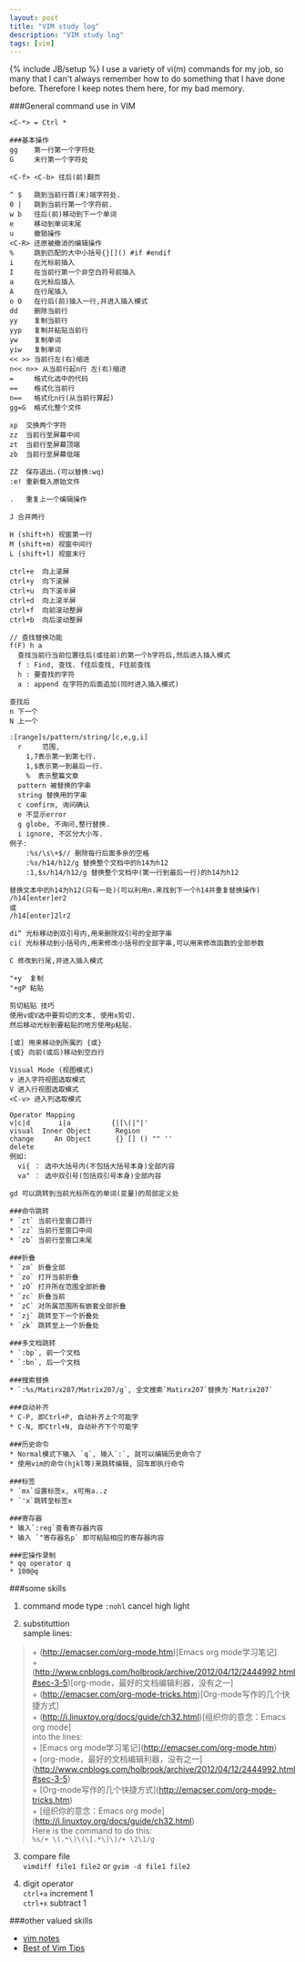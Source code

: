 ```yaml
---
layout: post
title: "VIM study log"
description: "VIM study log"
tags: [vim]
---
```

{% include JB/setup %}
I use a variety of vi(m) commands for my job, so many that I can't always remember how to do something that I have done before. Therefore I keep notes them here, for my bad memory.

###General command use in VIM
	
	<C-*> = Ctrl *

	###基本操作
	gg 	  第一行第一个字符处
	G	  末行第一个字符处

	<C-f> <C-b> 往后(前)翻页 

	^ $   跳到当前行首(末)端字符处.
	0 |   跳到当前行第一个字符前.
	w b   往后(前)移动到下一个单词
	e     移动到单词末尾
	u     撤销操作
	<C-R> 还原被撤消的编辑操作
	%     跳到匹配的大中小括号{}[]() #if #endif
	i     在光标前插入
	I     在当前行第一个非空白符号前插入
	a     在光标后插入
	A     在行尾插入
	o O   在行后(前)插入一行,并进入插入模式
	dd    删除当前行
	yy    复制当前行
	yyp   复制并粘贴当前行
	yw    复制单词
	yiw   复制单词
	<< >> 当前行左(右)缩进
	n<< n>> 从当前行起n行 左(右)缩进
	=     格式化选中的代码
	==    格式化当前行
	n==   格式化n行(从当前行算起)
	gg=G  格式化整个文件

	xp	交换两个字符
	zz	当前行至屏幕中间
	zt	当前行至屏幕顶端
	zb	当前行至屏幕低端

	ZZ	保存退出.(可以替换:wq)
	:e!	重新载入原始文件

	.   重复上一个编辑操作

	J 合并两行

	H (shift+h) 视窗第一行
	M (shift+m) 视窗中间行
	L (shift+l) 视窗末行

	ctrl+e	向上滚屏	
	ctrl+y	向下滚屏
	ctrl+u	向下滚半屏
	ctrl+d	向上滚半屏
	ctrl+f	向前滚动整屏
	ctrl+b	向后滚动整屏

	// 查找替换功能
	f(F) h a
	  查找当前行当前位置往后(或往前)的第一个h字符后,然后进入插入模式
	  f : Find, 查找. f往后查找, F往前查找 
	  h : 要查找的字符
	  a : append 在字符的后面追加(同时进入插入模式)

	查找后
	n 下一个
	N 上一个

	:[range]s/pattern/string/[c,e,g,i]
	  r 	范围, 
	  	1,7表示第一到第七行.
	  	1,$表示第一到最后一行.
	  	%  表示整篇文章
	  pattern 被替换的字串
	  string 替换用的字串
	  c	comfirm, 询问确认
	  e	不显示error
	  g	globe, 不询问,整行替换.
	  i	ignore, 不区分大小写.
	例子:
		:%s/\s\+$//	删除每行后面多余的空格
		:%s/h14/h12/g 替换整个文档中的h14为h12
		:1,$s/h14/h12/g 替换整个文档中(第一行到最后一行)的h14为h12

	替换文本中的h14为h12(只有一处)(可以利用n.来找到下一个h14并重复替换操作)
	/h14[enter]er2
	或
	/h14[enter]2lr2

	di“ 光标移动到双引号内,用来删除双引号的全部字串
	ci( 光标移动到小括号内,用来修改小括号的全部字串,可以用来修改函数的全部参数

	C 修改到行尾,并进入插入模式

	"+y  复制
	"+gP 粘贴

	剪切粘贴 技巧
	使用v或V选中要剪切的文本, 使用x剪切.
	然后移动光标到要粘贴的地方使用p粘贴.

	[或] 用来移动到所属的 {或}
	{或} 向前(或后)移动到空白行

	Visual Mode (视图模式)
	v 进入字符视图选取模式 
	V 进入行视图选取模式
	<C-v> 进入列选取模式

	Operator Mapping
	v|c|d       i|a          {|[\(|"|'
	visual  Inner Object      Region
	change     An Object      {} [] () "" ''
	delete
	例如:
	  vi{ ： 选中大括号内(不包括大括号本身)全部内容
	  va" ： 选中双引号(包括双引号本身)全部内容

	gd 可以跳转到当前光标所在的单词(变量)的局部定义处

	###命令跳转
	* `zt` 当前行至窗口首行
	* `zz` 当前行至窗口中间
	* `zb` 当前行至窗口末尾

	###折叠
	* `zm` 折叠全部
	* `zo` 打开当前折叠
	* `zO` 打开所在范围全部折叠
	* `zc` 折叠当前
	* `zC` 对所属范围所有嵌套全部折叠
	* `zj` 跳转至下一个折叠处
	* `zk` 跳转至上一个折叠处

	###多文档跳转
	* `:bp`, 前一个文档
	* `:bn`, 后一个文档

	###搜索替换
	* `:%s/Matirx207/Matrix207/g`, 全文搜索`Matirx207`替换为`Matrix207`

	###自动补齐
	* C-P, 即Ctrl+P, 自动补齐上个可能字
	* C-N, 即Ctrl+N, 自动补齐下个可能字

	###历史命令
	* Normal模式下输入 `q`, 输入`:`, 就可以编辑历史命令了
	* 使用vim的命令(hjkl等)来跳转编辑, 回车即执行命令

	###标签
	* `mx`设置标签x, x可用a..z
	* `'x`跳转至标签x

	###寄存器
	* 输入`:reg`查看寄存器内容
	* 输入 `"寄存器名p` 即可粘贴相应的寄存器内容

	###宏操作录制
	* qq operator q
	* 100@q

###some skills

1. command mode type `:nohl` cancel high light

2. substituttion  
sample lines:  
> \+ (http://emacser.com/org-mode.htm)\[Emacs org mode学习笔记\]  
> \+ (http://www.cnblogs.com/holbrook/archive/2012/04/12/2444992.html#sec-3-5)\[org-mode，最好的文档编辑利器，没有之一\]  
> \+ (http://emacser.com/org-mode-tricks.htm)\[Org-mode写作的几个快捷方式\]  
> \+ (http://i.linuxtoy.org/docs/guide/ch32.html)\[组织你的意念：Emacs org mode\]  
into the lines:  
> \+ \[Emacs org mode学习笔记\](http://emacser.com/org-mode.htm)  
> \+ \[org-mode，最好的文档编辑利器，没有之一\](http://www.cnblogs.com/holbrook/archive/2012/04/12/2444992.html#sec-3-5)  
> \+ \[Org-mode写作的几个快捷方式\](http://emacser.com/org-mode-tricks.htm)  
> \+ \[组织你的意念：Emacs org mode\](http://i.linuxtoy.org/docs/guide/ch32.html)  
Here is the command to do this:  
`%s/+ \(.*\)\(\[.*\]\)/+ \2\1/g`

3. compare file  
   `vimdiff file1 file2` or `gvim -d file1 file2`

4. digit operator  
	`ctrl+a` increment 1  
	`ctrl+x` subtract 1  

###other valued skills
* [vim notes](http://www.brezeale.com/technical_notes/vim_notes.shtml)
* [Best of Vim Tips](http://www.rayninfo.co.uk/vimtips.html)
